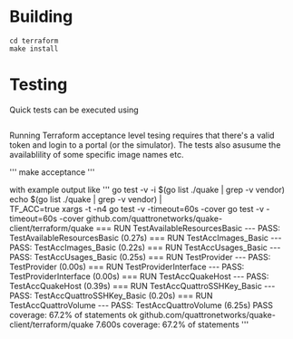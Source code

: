 # Building

```
cd terraform
make install
```

# Testing
 Quick tests can be executed using

 ``` make test
 ```

 Running Terraform acceptance level tesing requires that there's a valid token and login to a portal (or the simulator). The tests also asusume the availablility of some specific image names etc.

 ''' 
 make acceptance
 '''

 with example output like
 '''
 go test -v -i $(go list ./quake | grep -v vendor) 
echo $(go list ./quake | grep -v vendor) | \
	TF_ACC=true xargs -t -n4 go test -v  -timeout=60s -cover
go test -v -timeout=60s -cover github.com/quattronetworks/quake-client/terraform/quake 
=== RUN   TestAvailableResourcesBasic
--- PASS: TestAvailableResourcesBasic (0.27s)
=== RUN   TestAccImages_Basic
--- PASS: TestAccImages_Basic (0.22s)
=== RUN   TestAccUsages_Basic
--- PASS: TestAccUsages_Basic (0.25s)
=== RUN   TestProvider
--- PASS: TestProvider (0.00s)
=== RUN   TestProviderInterface
--- PASS: TestProviderInterface (0.00s)
=== RUN   TestAccQuakeHost
--- PASS: TestAccQuakeHost (0.39s)
=== RUN   TestAccQuattroSSHKey_Basic
--- PASS: TestAccQuattroSSHKey_Basic (0.20s)
=== RUN   TestAccQuattroVolume
--- PASS: TestAccQuattroVolume (6.25s)
PASS
coverage: 67.2% of statements
ok  	github.com/quattronetworks/quake-client/terraform/quake	7.600s	coverage: 67.2% of statements
'''

